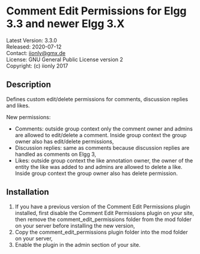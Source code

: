 Comment Edit Permissions for Elgg 3.3 and newer Elgg 3.X
========================================================

Latest Version: 3.3.0  
Released: 2020-07-12  
Contact: iionly@gmx.de  
License: GNU General Public License version 2  
Copyright: (c) iionly 2017


Description
-----------

Defines custom edit/delete permissions for comments, discussion replies and likes.

New permissions:

- Comments: outside group context only the comment owner and admins are allowed to edit/delete a comment. Inside group context the group owner also has edit/delete permissions,
- Discussion replies: same as comments because discussion replies are handled as comments on Elgg 3,
- Likes: outside group context the like annotation owner, the owner of the entity the like was added to and admins are allowed to delete a like. Inside group context the group owner also has delete permission.


Installation
------------

1. If you have a previous version of the Comment Edit Permissions plugin installed, first disable the Comment Edit Permissions plugin on your site, then remove the comment_edit_permissions folder from the mod folder on your server before installing the new version,
2. Copy the comment_edit_permissions plugin folder into the mod folder on your server,
3. Enable the plugin in the admin section of your site.
